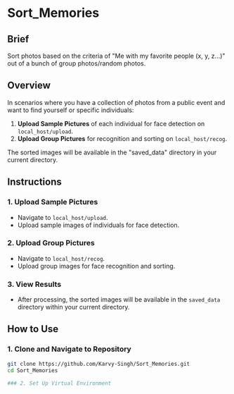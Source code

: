 # Sort_Memories

## Brief

Sort photos based on the criteria of "Me with my favorite people (x, y, z...)" out of a bunch of group photos/random photos.

## Overview

In scenarios where you have a collection of photos from a public event and want to find yourself or specific individuals:

1. **Upload Sample Pictures** of each individual for face detection on `local_host/upload`.
2. **Upload Group Pictures** for recognition and sorting on `local_host/recog`.

The sorted images will be available in the "saved_data" directory in your current directory.

## Instructions

### 1. Upload Sample Pictures

- Navigate to `local_host/upload`.
- Upload sample images of individuals for face detection.

### 2. Upload Group Pictures

- Navigate to `local_host/recog`.
- Upload group images for face recognition and sorting.

### 3. View Results

- After processing, the sorted images will be available in the `saved_data` directory within your current directory.

## How to Use

### 1. Clone and Navigate to Repository

```bash
git clone https://github.com/Karvy-Singh/Sort_Memories.git
cd Sort_Memories

### 2. Set Up Virtual Environment
